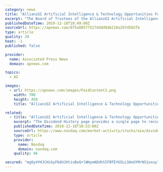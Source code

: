 ```yaml
---
category: news
title: "AllianzGI Artificial Intelligence & Technology Opportunities Fund Announces Initial Monthly Distribution"
excerpt: "The Board of Trustees of the AllianzGI Artificial Intelligence & Technology Opportunities Fund (the “Fund”) (NYSE: AIO) announced today that it has declared the Fund’s initial monthly distribution of $0.10833 per common share. At the Fund’s initial offering price of $20.00 per common share, this monthly distribution rate represents an ..."
publishedDateTime: 2019-12-18T18:49:00Z
sourceUrl: https://apnews.com/8f5a085775274ddd9db210a297d502fb
type: article
quality: 20
heat: -1
published: false

provider:
  name: Associated Press News
  domain: apnews.com

topics:
  - AI

images:
  - url: https://apnews.com/images/PaidContent3.png
    width: 700
    height: 450
    title: "AllianzGI Artificial Intelligence & Technology Opportunities Fund Announces Initial Monthly Distribution"

related:
  - title: "AllianzGI Artificial Intelligence & Technology Opportunities Fund Common Shares (AIO) Dividend History"
    excerpt: "The Dividend History page provides a single page to review all of the aggregated Dividend payment information. Visit our Dividend Calendar: Our partner, Zacks Investment Research, provides the upcoming ex-dividend dates for the next month."
    publishedDateTime: 2019-12-18T10:53:00Z
    sourceUrl: https://www.nasdaq.com/market-activity/stocks/aio/dividend-history
    type: article
    provider:
      name: Nasdaq
      domain: nasdaq.com
    quality: 46

secured: "mgOy4YHJCHiGyF6dUJHtixBoQ+lWHymADdhSIFBTEYG5LLSHoGYMrNS1oxuylYo0kTYOg5FPfQ4am7arojVpSPI/R7Rg50UtY+5scVKBBddqhrIPC/KI6PDmWHr5gbyiqeIP336lmDs4izUBX+/zI922wryBYRKbb/j2Z4xtykXmKAymr73iWaX/S+Y6TXQbuyrfszmG67HtR1oAKs9HCNvaefRy3fZJ90LdQ5sCek5kePe2aH7sjTLAoWon3ic12mVgcFDP4DWwv/J2mQDN0g==;LKOpBsgJ8cMH9FZntnqa3g=="
---
```


